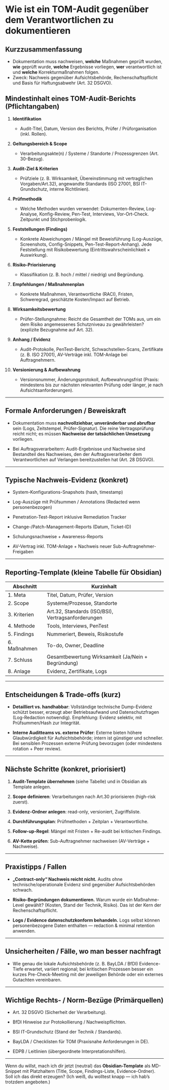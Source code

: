 # **Wie ist ein TOM-Audit gegenüber dem Verantwortlichen zu dokumentieren**

## **Kurzzusammenfassung**

- Dokumentation muss nachweisen, **welche** Maßnahmen geprüft wurden, **wie** geprüft wurde, **welche** Ergebnisse vorliegen, **wer** verantwortlich ist und **welche** Korrekturmaßnahmen folgen.
- Zweck: Nachweis gegenüber Aufsichtsbehörde, Rechenschaftspflicht und Basis für Haftungsabwehr (Art. 32 DSGVO). 

## **Mindestinhalt eines TOM-Audit-Berichts (Pflichtangaben)**

1. **Identifikation**
    - Audit-Titel, Datum, Version des Berichts, Prüfer / Prüforganisation (inkl. Rollen).
        
    
2. **Geltungsbereich & Scope**
    
    - Verarbeitungsakte(n) / Systeme / Standorte / Prozessgrenzen (Art. 30-Bezug).
        
    
3. **Audit-Ziel & Kriterien**
    
    - Prüfziele (z. B. Wirksamkeit, Übereinstimmung mit vertraglichen Vorgaben/Art.32), angewandte Standards (ISO 27001, BSI IT-Grundschutz, interne Richtlinien). 
        
    
4. **Prüfmethodik**
    
    - Welche Methoden wurden verwendet: Dokumenten-Review, Log-Analyse, Konfig-Review, Pen-Test, Interviews, Vor-Ort-Check. Zeitpunkt und Stichprobenlogik. 
        
    
5. **Feststellungen (Findings)**
    
    - Konkrete Abweichungen / Mängel mit Beweisführung (Log-Auszüge, Screenshots, Config-Snippets, Pen-Test-Report-Anhang). Jede Feststellung mit Risikobewertung (Eintrittswahrscheinlichkeit × Auswirkung).
        
    
6. **Risiko-Priorisierung**
    
    - Klassifikation (z. B. hoch / mittel / niedrig) und Begründung.
        
    
7. **Empfehlungen / Maßnahmenplan**
    
    - Konkrete Maßnahmen, Verantwortliche (RACI), Fristen, Schweregrad, geschätzte Kosten/Impact auf Betrieb.
        
    
8. **Wirksamkeitsbewertung**
    
    - Prüfer-Stellungnahme: Reicht die Gesamtheit der TOMs aus, um ein dem Risiko angemessenes Schutzniveau zu gewährleisten? (explizite Bezugnahme auf Art. 32). 
        
    
9. **Anhang / Evidenz**
    
    - Audit-Protokolle, PenTest-Bericht, Schwachstellen-Scans, Zertifikate (z. B. ISO 27001), AV-Verträge inkl. TOM-Anlage bei Auftragnehmern. 
        
    
10. **Versionierung & Aufbewahrung**
    
    - Versionsnummer, Änderungsprotokoll, Aufbewahrungsfrist (Praxis: mindestens bis zur nächsten relevanten Prüfung oder länger, je nach Aufsichtsanforderungen). 
        
    

---

## **Formale Anforderungen / Beweiskraft**

- Dokumentation muss **nachvollziehbar, unveränderbar und abrufbar** sein (Logs, Zeitstempel, Prüfer-Signatur). Die reine Vertragsprüfung reicht nicht; es müssen **Nachweise der tatsächlichen Umsetzung** vorliegen. 
    
- Bei Auftragsverarbeitern: Audit-Ergebnisse und Nachweise sind Bestandteil des Nachweises, den der Auftragsverarbeiter dem Verantwortlichen auf Verlangen bereitzustellen hat (Art. 28 DSGVO). 
    

---

## **Typische Nachweis-Evidenz (konkret)**

- System-Konfigurations-Snapshots (hash, timestamp)
    
- Log-Auszüge mit Prüfsummen / Annotations (Redacted wenn personenbezogen)
    
- Penetration-Test-Report inklusive Remediation Tracker
    
- Change-/Patch-Management-Reports (Datum, Ticket-ID)
    
- Schulungsnachweise + Awareness-Reports
    
- AV-Vertrag inkl. TOM-Anlage + Nachweis neuer Sub-Auftragnehmer-Freigaben
    

---

## **Reporting-Template (kleine Tabelle für Obsidian)**

|**Abschnitt**|**Kurzinhalt**|
|---|---|
|1. Meta|Titel, Datum, Prüfer, Version|
|2. Scope|Systeme/Prozesse, Standorte|
|3. Kriterien|Art.32, Standards (ISO/BSI), Vertragsanforderungen|
|4. Methode|Tools, Interviews, PenTest|
|5. Findings|Nummeriert, Beweis, Risikostufe|
|6. Maßnahmen|To-do, Owner, Deadline|
|7. Schluss|Gesamtbewertung Wirksamkeit (Ja/Nein + Begründung)|
|8. Anlage|Evidenz, Zertifikate, Logs|

---

## **Entscheidungen & Trade-offs (kurz)**

- **Detailliert vs. handhabbar**: Vollständige technische Dump-Evidenz schützt besser, erzeugt aber Betriebsaufwand und Datenschutzfragen (Log-Redaction notwendig). Empfehlung: Evidenz selektiv, mit Prüfsummen/Hash zur Integrität. 
    
- **Interne Auditteams vs. externe Prüfer**: Externe bieten höhere Glaubwürdigkeit für Aufsichtsbehörde; intern ist günstiger und schneller. Bei sensiblen Prozessen externe Prüfung bevorzugen (oder mindestens rotation + Peer review). 
    

---

## **Nächste Schritte (konkret, priorisiert)**

1. **Audit-Template übernehmen** (siehe Tabelle) und in Obsidian als Template anlegen.
    
2. **Scope definieren**: Verarbeitungen nach Art.30 priorisieren (high-risk zuerst). 
    
3. **Evidenz-Ordner anlegen**: read-only, versioniert, Zugriffsliste.
    
4. **Durchführungsplan**: Prüfmethoden + Zeitplan + Verantwortliche.
    
5. **Follow-up-Regel**: Mängel mit Fristen + Re-audit bei kritischen Findings.
    
6. **AV-Kette prüfen**: Sub-Auftragnehmer nachweisen (AV-Verträge + Nachweise). 
    

---

## **Praxistipps / Fallen**

- **„Contract-only“ Nachweis reicht nicht.** Audits ohne technische/operationale Evidenz sind gegenüber Aufsichtsbehörden schwach. 
    
- **Risiko-Begründungen dokumentieren.** Warum wurde ein Maßnahme-Level gewählt? (Kosten, Stand der Technik, Risiko). Das ist der Kern der Rechenschaftspflicht. 
    
- **Logs / Evidence datenschutzkonform behandeln.** Logs selbst können personenbezogene Daten enthalten — redaction & minimal retention anwenden. 
    

---

## **Unsicherheiten / Fälle, wo man besser nachfragt**

- Wie genau die lokale Aufsichtsbehörde (z. B. BayLDA / BfDI) Evidence-Tiefe erwartet, variiert regional; bei kritischen Prozessen besser ein kurzes Pre-Check-Meeting mit der jeweiligen Behörde oder ein externes Gutachten vereinbaren. 
    

---

## **Wichtige Rechts- / Norm-Bezüge (Primärquellen)**

- Art. 32 DSGVO (Sicherheit der Verarbeitung). 
    
- BfDI Hinweise zur Protokollierung / Nachweispflichten. 
    
- BSI IT-Grundschutz (Stand der Technik / Standards). 
    
- BayLDA / Checklisten für TOM (Praxisnahe Anforderungen in DE). 
    
- EDPB / Leitlinien (übergeordnete Interpretationshilfen). 
    

---

Wenn du willst, mach ich dir jetzt (neutral) das **Obsidian-Template** als MD-Snippet mit Platzhaltern (Title, Scope, Findings-Liste, Evidence-Ordner). Soll ich das direkt erzeugen? (Ich weiß, du wolltest knapp — ich hab’s trotzdem angeboten.)